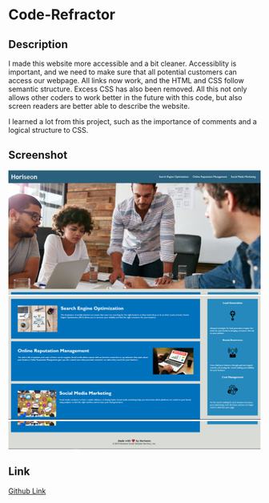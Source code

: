 # Code-Refractor

## Description
I made this website more accessible and a bit cleaner. Accessiblity is important, and we need to make sure that all potential customers can access our webpage. All links now work, and the HTML and CSS follow semantic structure. Excess CSS has also been removed. All this not only allows other coders to work better in the future with this code, but also screen readers are better able to describe the website.

I learned a lot from this project, such as the importance of comments and a logical structure to CSS.

## Screenshot
<img src="./assets/images/screencapture.PNG">
<img src="./assets/images/screencapture(2).PNG">
<img src="./assets/images/screencapture(3).PNG">

## Link
<a href="https://aurorabrynn.github.io/code-refractor/">Github Link</a>